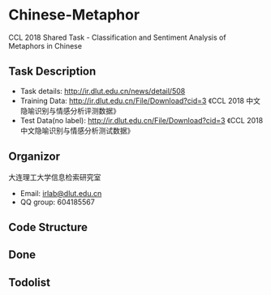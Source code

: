 # Chinese-Metaphor
CCL 2018 Shared Task - Classification and Sentiment Analysis of Metaphors in Chinese

## Task Description
* Task details: http://ir.dlut.edu.cn/news/detail/508
* Training Data: http://ir.dlut.edu.cn/File/Download?cid=3 《CCL 2018 中文隐喻识别与情感分析评测数据》
* Test Data(no label): http://ir.dlut.edu.cn/File/Download?cid=3 《CCL 2018 中文隐喻识别与情感分析测试数据》

## Organizor
大连理工大学信息检索研究室
* Email: irlab@dlut.edu.cn
* QQ group: 604185567

## Code Structure

## Done

## Todolist
